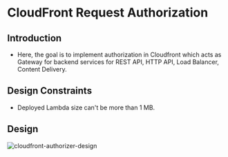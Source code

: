 # CloudFront Request Authorization

## Introduction
* Here, the goal is to implement authorization in Cloudfront which acts as Gateway for backend services for REST API, HTTP API, Load Balancer, Content Delivery.

## Design Constraints
* Deployed Lambda size can't be more than 1 MB.

## Design
![cloudfront-authorizer-design](https://github.com/AMVijay/aws-learning/assets/8252947/6becf97f-9620-4da0-80c7-1f975249510e)
